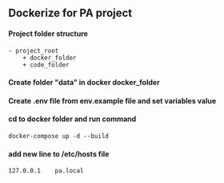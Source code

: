 ## Dockerize for PA project

#### Project folder structure
    - project_root
        + docker_folder
        + code_folder

#### Create folder "data" in docker docker_folder 

#### Create .env file from env.example file and set variables value

#### cd to docker folder and run command
    docker-compose up -d --build

#### add new line to /etc/hosts file
    127.0.0.1    pa.local
